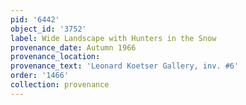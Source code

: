 ```yaml
---
pid: '6442'
object_id: '3752'
label: Wide Landscape with Hunters in the Snow
provenance_date: Autumn 1966
provenance_location:
provenance_text: 'Leonard Koetser Gallery, inv. #6'
order: '1466'
collection: provenance
---
```

